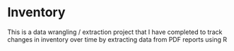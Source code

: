 # Inventory
This is a data wrangling / extraction project that I have completed to track changes in inventory over time by extracting data from PDF reports using R
